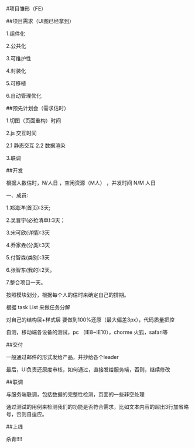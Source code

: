 #项目雏形（FE）


##项目需求（UI图已经拿到）


1.组件化

2.公共化

3.可维护性

4.封装化

5.可移植

6.自动管理优化


##预先计划会（需求估时）


1.切图（页面重构）时间

2.js 交互时间
  
   2.1 静态交互
   2.2 数据渲染

3.联调


##开发

根据人数估时，N/人日  ，空闲资源（M人） ，并发时间  N/M 人日 

一、成员:

1.郑海洋(首页):3天;

2.吴晋宇(必抢清单):3天；

3.宋可欣(详情):3天

4.乔家垚(分类):3天

5.付智森(类别):3天

6.张智东(我的):2天。

7.整合项目一天。

按照模块划分，根据每个人的估时来确定自己的排期。

根据 task List 来做任务分解

对自己的结构层+样式层 要做到100%还原（最大偏差3px），代码质量把控

自测，移动端各设备的测试，pc （IE8~IE10），chorme 火狐，safari等


##交付

一般通过邮件的形式发给产品，并抄给各个leader

最后，UI负责还原度审核，如何通过，直接发给服务端，否则，继续修改


##联调

与服务端联调，包括数据的完整性检测，页面的一些非空处理

通过测试的用例来检测我们的功能是否符合需求，比如文本内容的超出3行加省略号，否则自适应。

##上线

杀青!!!!

